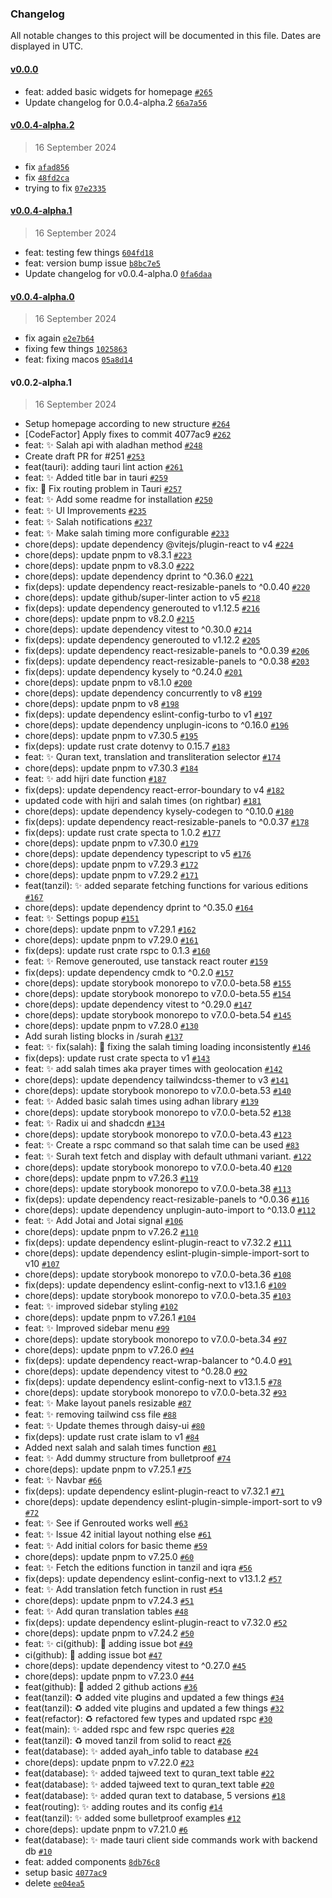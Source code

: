 ### Changelog

All notable changes to this project will be documented in this file. Dates are displayed in UTC.

#### [v0.0.0](https://github.com/spa5k/Siraat/compare/v0.0.4-alpha.2...v0.0.0)

- feat: added basic widgets for homepage [`#265`](https://github.com/spa5k/Siraat/pull/265)
- Update changelog for 0.0.4-alpha.2 [`66a7a56`](https://github.com/spa5k/Siraat/commit/66a7a56e2b6431e152749c9a5b8866062f5ba4d7)

#### [v0.0.4-alpha.2](https://github.com/spa5k/Siraat/compare/v0.0.4-alpha.1...v0.0.4-alpha.2)

> 16 September 2024

- fix [`afad856`](https://github.com/spa5k/Siraat/commit/afad856593708860da35af007ffaa482fde10897)
- fix [`48fd2ca`](https://github.com/spa5k/Siraat/commit/48fd2ca6745a1d4cc0616c6f9ae8e708df8a0502)
- trying to fix [`07e2335`](https://github.com/spa5k/Siraat/commit/07e2335f0d8b73e3c2f04624a7fb929d3af346f0)

#### [v0.0.4-alpha.1](https://github.com/spa5k/Siraat/compare/v0.0.4-alpha.0...v0.0.4-alpha.1)

> 16 September 2024

- feat: testing few things [`604fd18`](https://github.com/spa5k/Siraat/commit/604fd182d4c3b548dcfddd96a09e4225ab414906)
- feat: version bump issue [`b8bc7e5`](https://github.com/spa5k/Siraat/commit/b8bc7e5e349fb42e3ad7633456e734d67fe58227)
- Update changelog for v0.0.4-alpha.0 [`0fa6daa`](https://github.com/spa5k/Siraat/commit/0fa6daa4f6804f854198b2ab4f08b0355d49430c)

#### [v0.0.4-alpha.0](https://github.com/spa5k/Siraat/compare/v0.0.2-alpha.1...v0.0.4-alpha.0)

> 16 September 2024

- fix again [`e2e7b64`](https://github.com/spa5k/Siraat/commit/e2e7b64f29effffc9f206980f79706b9e2715995)
- fixing few things [`1025863`](https://github.com/spa5k/Siraat/commit/1025863f908716d100641c9c6d7d8d7333df1b16)
- feat: fixing macos [`05a8d14`](https://github.com/spa5k/Siraat/commit/05a8d144c3f196ec21b00893bac2a1828415ca96)

#### v0.0.2-alpha.1

> 16 September 2024

- Setup homepage according to new structure [`#264`](https://github.com/spa5k/Siraat/pull/264)
- [CodeFactor] Apply fixes to commit 4077ac9 [`#262`](https://github.com/spa5k/Siraat/pull/262)
- feat: :sparkles: Salah api with aladhan method [`#248`](https://github.com/spa5k/Siraat/pull/248)
- Create draft PR for #251 [`#253`](https://github.com/spa5k/Siraat/pull/253)
- feat(tauri): adding tauri lint action [`#261`](https://github.com/spa5k/Siraat/pull/261)
- feat: :sparkles: Added title bar in tauri [`#259`](https://github.com/spa5k/Siraat/pull/259)
- fix: :bug: Fix routing problem in Tauri [`#257`](https://github.com/spa5k/Siraat/pull/257)
- feat: :sparkles: Add some readme for installation [`#250`](https://github.com/spa5k/Siraat/pull/250)
- feat: :sparkles: UI Improvements [`#235`](https://github.com/spa5k/Siraat/pull/235)
- feat: :sparkles: Salah notifications [`#237`](https://github.com/spa5k/Siraat/pull/237)
- feat: :sparkles: Make salah timing more configurable [`#233`](https://github.com/spa5k/Siraat/pull/233)
- chore(deps): update dependency @vitejs/plugin-react to v4 [`#224`](https://github.com/spa5k/Siraat/pull/224)
- chore(deps): update pnpm to v8.3.1 [`#223`](https://github.com/spa5k/Siraat/pull/223)
- chore(deps): update pnpm to v8.3.0 [`#222`](https://github.com/spa5k/Siraat/pull/222)
- chore(deps): update dependency dprint to ^0.36.0 [`#221`](https://github.com/spa5k/Siraat/pull/221)
- fix(deps): update dependency react-resizable-panels to ^0.0.40 [`#220`](https://github.com/spa5k/Siraat/pull/220)
- chore(deps): update github/super-linter action to v5 [`#218`](https://github.com/spa5k/Siraat/pull/218)
- fix(deps): update dependency generouted to v1.12.5 [`#216`](https://github.com/spa5k/Siraat/pull/216)
- chore(deps): update pnpm to v8.2.0 [`#215`](https://github.com/spa5k/Siraat/pull/215)
- chore(deps): update dependency vitest to ^0.30.0 [`#214`](https://github.com/spa5k/Siraat/pull/214)
- fix(deps): update dependency generouted to v1.12.2 [`#205`](https://github.com/spa5k/Siraat/pull/205)
- fix(deps): update dependency react-resizable-panels to ^0.0.39 [`#206`](https://github.com/spa5k/Siraat/pull/206)
- fix(deps): update dependency react-resizable-panels to ^0.0.38 [`#203`](https://github.com/spa5k/Siraat/pull/203)
- fix(deps): update dependency kysely to ^0.24.0 [`#201`](https://github.com/spa5k/Siraat/pull/201)
- chore(deps): update pnpm to v8.1.0 [`#200`](https://github.com/spa5k/Siraat/pull/200)
- chore(deps): update dependency concurrently to v8 [`#199`](https://github.com/spa5k/Siraat/pull/199)
- chore(deps): update pnpm to v8 [`#198`](https://github.com/spa5k/Siraat/pull/198)
- fix(deps): update dependency eslint-config-turbo to v1 [`#197`](https://github.com/spa5k/Siraat/pull/197)
- chore(deps): update dependency unplugin-icons to ^0.16.0 [`#196`](https://github.com/spa5k/Siraat/pull/196)
- chore(deps): update pnpm to v7.30.5 [`#195`](https://github.com/spa5k/Siraat/pull/195)
- fix(deps): update rust crate dotenvy to 0.15.7 [`#183`](https://github.com/spa5k/Siraat/pull/183)
- feat: :sparkles: Quran text, translation and transliteration selector [`#174`](https://github.com/spa5k/Siraat/pull/174)
- chore(deps): update pnpm to v7.30.3 [`#184`](https://github.com/spa5k/Siraat/pull/184)
- feat: :sparkles: add hijri date function [`#187`](https://github.com/spa5k/Siraat/pull/187)
- fix(deps): update dependency react-error-boundary to v4 [`#182`](https://github.com/spa5k/Siraat/pull/182)
- updated code with hijri and salah times (on rightbar) [`#181`](https://github.com/spa5k/Siraat/pull/181)
- chore(deps): update dependency kysely-codegen to ^0.10.0 [`#180`](https://github.com/spa5k/Siraat/pull/180)
- fix(deps): update dependency react-resizable-panels to ^0.0.37 [`#178`](https://github.com/spa5k/Siraat/pull/178)
- fix(deps): update rust crate specta to 1.0.2 [`#177`](https://github.com/spa5k/Siraat/pull/177)
- chore(deps): update pnpm to v7.30.0 [`#179`](https://github.com/spa5k/Siraat/pull/179)
- chore(deps): update dependency typescript to v5 [`#176`](https://github.com/spa5k/Siraat/pull/176)
- chore(deps): update pnpm to v7.29.3 [`#172`](https://github.com/spa5k/Siraat/pull/172)
- chore(deps): update pnpm to v7.29.2 [`#171`](https://github.com/spa5k/Siraat/pull/171)
- feat(tanzil): ✨ added separate fetching functions for various editions [`#167`](https://github.com/spa5k/Siraat/pull/167)
- chore(deps): update dependency dprint to ^0.35.0 [`#164`](https://github.com/spa5k/Siraat/pull/164)
- feat: :sparkles: Settings popup [`#151`](https://github.com/spa5k/Siraat/pull/151)
- chore(deps): update pnpm to v7.29.1 [`#162`](https://github.com/spa5k/Siraat/pull/162)
- chore(deps): update pnpm to v7.29.0 [`#161`](https://github.com/spa5k/Siraat/pull/161)
- fix(deps): update rust crate rspc to 0.1.3 [`#160`](https://github.com/spa5k/Siraat/pull/160)
- feat: :sparkles: Remove generouted, use tanstack react router [`#159`](https://github.com/spa5k/Siraat/pull/159)
- fix(deps): update dependency cmdk to ^0.2.0 [`#157`](https://github.com/spa5k/Siraat/pull/157)
- chore(deps): update storybook monorepo to v7.0.0-beta.58 [`#155`](https://github.com/spa5k/Siraat/pull/155)
- chore(deps): update storybook monorepo to v7.0.0-beta.55 [`#154`](https://github.com/spa5k/Siraat/pull/154)
- chore(deps): update dependency vitest to ^0.29.0 [`#147`](https://github.com/spa5k/Siraat/pull/147)
- chore(deps): update storybook monorepo to v7.0.0-beta.54 [`#145`](https://github.com/spa5k/Siraat/pull/145)
- chore(deps): update pnpm to v7.28.0 [`#130`](https://github.com/spa5k/Siraat/pull/130)
- Add surah listing blocks in /surah [`#137`](https://github.com/spa5k/Siraat/pull/137)
- feat: :sparkles: fix(salah): 🐛 fixing the salah timing loading inconsistently [`#146`](https://github.com/spa5k/Siraat/pull/146)
- fix(deps): update rust crate specta to v1 [`#143`](https://github.com/spa5k/Siraat/pull/143)
- feat: :sparkles: add salah times aka prayer times with geolocation [`#142`](https://github.com/spa5k/Siraat/pull/142)
- chore(deps): update dependency tailwindcss-themer to v3 [`#141`](https://github.com/spa5k/Siraat/pull/141)
- chore(deps): update storybook monorepo to v7.0.0-beta.53 [`#140`](https://github.com/spa5k/Siraat/pull/140)
- feat: :sparkles: Added basic salah times using adhan library [`#139`](https://github.com/spa5k/Siraat/pull/139)
- chore(deps): update storybook monorepo to v7.0.0-beta.52 [`#138`](https://github.com/spa5k/Siraat/pull/138)
- feat: :sparkles: Radix ui and shadcdn [`#134`](https://github.com/spa5k/Siraat/pull/134)
- chore(deps): update storybook monorepo to v7.0.0-beta.43 [`#123`](https://github.com/spa5k/Siraat/pull/123)
- feat: :sparkles: Create a rspc command so that salah time can be used [`#83`](https://github.com/spa5k/Siraat/pull/83)
- feat: :sparkles: Surah text fetch and display with default uthmani variant. [`#122`](https://github.com/spa5k/Siraat/pull/122)
- chore(deps): update storybook monorepo to v7.0.0-beta.40 [`#120`](https://github.com/spa5k/Siraat/pull/120)
- chore(deps): update pnpm to v7.26.3 [`#119`](https://github.com/spa5k/Siraat/pull/119)
- chore(deps): update storybook monorepo to v7.0.0-beta.38 [`#113`](https://github.com/spa5k/Siraat/pull/113)
- fix(deps): update dependency react-resizable-panels to ^0.0.36 [`#116`](https://github.com/spa5k/Siraat/pull/116)
- chore(deps): update dependency unplugin-auto-import to ^0.13.0 [`#112`](https://github.com/spa5k/Siraat/pull/112)
- feat: :sparkles: Add Jotai and Jotai signal [`#106`](https://github.com/spa5k/Siraat/pull/106)
- chore(deps): update pnpm to v7.26.2 [`#110`](https://github.com/spa5k/Siraat/pull/110)
- fix(deps): update dependency eslint-plugin-react to v7.32.2 [`#111`](https://github.com/spa5k/Siraat/pull/111)
- chore(deps): update dependency eslint-plugin-simple-import-sort to v10 [`#107`](https://github.com/spa5k/Siraat/pull/107)
- chore(deps): update storybook monorepo to v7.0.0-beta.36 [`#108`](https://github.com/spa5k/Siraat/pull/108)
- fix(deps): update dependency eslint-config-next to v13.1.6 [`#109`](https://github.com/spa5k/Siraat/pull/109)
- chore(deps): update storybook monorepo to v7.0.0-beta.35 [`#103`](https://github.com/spa5k/Siraat/pull/103)
- feat: :sparkles: improved sidebar styling [`#102`](https://github.com/spa5k/Siraat/pull/102)
- chore(deps): update pnpm to v7.26.1 [`#104`](https://github.com/spa5k/Siraat/pull/104)
- feat: :sparkles: Improved sidebar menu [`#99`](https://github.com/spa5k/Siraat/pull/99)
- chore(deps): update storybook monorepo to v7.0.0-beta.34 [`#97`](https://github.com/spa5k/Siraat/pull/97)
- chore(deps): update pnpm to v7.26.0 [`#94`](https://github.com/spa5k/Siraat/pull/94)
- fix(deps): update dependency react-wrap-balancer to ^0.4.0 [`#91`](https://github.com/spa5k/Siraat/pull/91)
- chore(deps): update dependency vitest to ^0.28.0 [`#92`](https://github.com/spa5k/Siraat/pull/92)
- fix(deps): update dependency eslint-config-next to v13.1.5 [`#78`](https://github.com/spa5k/Siraat/pull/78)
- chore(deps): update storybook monorepo to v7.0.0-beta.32 [`#93`](https://github.com/spa5k/Siraat/pull/93)
- feat: :sparkles: Make layout panels resizable [`#87`](https://github.com/spa5k/Siraat/pull/87)
- feat: :sparkles: removing tailwind css file [`#88`](https://github.com/spa5k/Siraat/pull/88)
- feat: :sparkles: Update themes through daisy-ui [`#80`](https://github.com/spa5k/Siraat/pull/80)
- fix(deps): update rust crate islam to v1 [`#84`](https://github.com/spa5k/Siraat/pull/84)
- Added next salah and salah times function [`#81`](https://github.com/spa5k/Siraat/pull/81)
- feat: :sparkles: Add dummy structure from bulletproof [`#74`](https://github.com/spa5k/Siraat/pull/74)
- chore(deps): update pnpm to v7.25.1 [`#75`](https://github.com/spa5k/Siraat/pull/75)
- feat: :sparkles: Navbar [`#66`](https://github.com/spa5k/Siraat/pull/66)
- fix(deps): update dependency eslint-plugin-react to v7.32.1 [`#71`](https://github.com/spa5k/Siraat/pull/71)
- chore(deps): update dependency eslint-plugin-simple-import-sort to v9 [`#72`](https://github.com/spa5k/Siraat/pull/72)
- feat: :sparkles: See if Genrouted works well [`#63`](https://github.com/spa5k/Siraat/pull/63)
- feat: :sparkles: Issue 42 initial layout nothing else [`#61`](https://github.com/spa5k/Siraat/pull/61)
- feat: :sparkles: Add initial colors for basic theme [`#59`](https://github.com/spa5k/Siraat/pull/59)
- chore(deps): update pnpm to v7.25.0 [`#60`](https://github.com/spa5k/Siraat/pull/60)
- feat: :sparkles: Fetch the editions function in tanzil and iqra [`#56`](https://github.com/spa5k/Siraat/pull/56)
- fix(deps): update dependency eslint-config-next to v13.1.2 [`#57`](https://github.com/spa5k/Siraat/pull/57)
- feat: :sparkles: Add translation fetch function in rust [`#54`](https://github.com/spa5k/Siraat/pull/54)
- chore(deps): update pnpm to v7.24.3 [`#51`](https://github.com/spa5k/Siraat/pull/51)
- feat: :sparkles: Add quran translation tables [`#48`](https://github.com/spa5k/Siraat/pull/48)
- fix(deps): update dependency eslint-plugin-react to v7.32.0 [`#52`](https://github.com/spa5k/Siraat/pull/52)
- chore(deps): update pnpm to v7.24.2 [`#50`](https://github.com/spa5k/Siraat/pull/50)
- feat: :sparkles: ci(github): 💚 adding issue bot [`#49`](https://github.com/spa5k/Siraat/pull/49)
- ci(github): 💚 adding issue bot [`#47`](https://github.com/spa5k/Siraat/pull/47)
- chore(deps): update dependency vitest to ^0.27.0 [`#45`](https://github.com/spa5k/Siraat/pull/45)
- chore(deps): update pnpm to v7.23.0 [`#44`](https://github.com/spa5k/Siraat/pull/44)
- feat(github): 💚 added 2 github actions [`#36`](https://github.com/spa5k/Siraat/pull/36)
- feat(tanzil): ♻️ added vite plugins and updated a few things [`#34`](https://github.com/spa5k/Siraat/pull/34)
- feat(tanzil): ♻️ added vite plugins and updated a few things [`#32`](https://github.com/spa5k/Siraat/pull/32)
- feat(refactor): ♻️ refactored few types and updated rspc [`#30`](https://github.com/spa5k/Siraat/pull/30)
- feat(main): ✨ added rspc and few rspc queries [`#28`](https://github.com/spa5k/Siraat/pull/28)
- feat(tanzil): ♻️ moved tanzil from solid to react [`#26`](https://github.com/spa5k/Siraat/pull/26)
- feat(database): ✨ added ayah_info table to database [`#24`](https://github.com/spa5k/Siraat/pull/24)
- chore(deps): update pnpm to v7.22.0 [`#23`](https://github.com/spa5k/Siraat/pull/23)
- feat(database): ✨ added tajweed text to quran_text table [`#22`](https://github.com/spa5k/Siraat/pull/22)
- feat(database): ✨ added tajweed text to quran_text table [`#20`](https://github.com/spa5k/Siraat/pull/20)
- feat(database): ✨ added quran text to database, 5 versions [`#18`](https://github.com/spa5k/Siraat/pull/18)
- feat(routing): ✨ adding routes and its config [`#14`](https://github.com/spa5k/Siraat/pull/14)
- feat(tanzil): ✨ added some bulletproof examples [`#12`](https://github.com/spa5k/Siraat/pull/12)
- chore(deps): update pnpm to v7.21.0 [`#6`](https://github.com/spa5k/Siraat/pull/6)
- feat(database): ✨ made tauri client side commands work with backend db [`#10`](https://github.com/spa5k/Siraat/pull/10)
- feat: added components [`8db76c8`](https://github.com/spa5k/Siraat/commit/8db76c88f1204878e60217e64e51543cd1e6705b)
- setup basic [`4077ac9`](https://github.com/spa5k/Siraat/commit/4077ac98b6cebd48d91a6d4fd8aa12380997d18b)
- delete [`ee04ea5`](https://github.com/spa5k/Siraat/commit/ee04ea5eb32b971a98ff0dc24d6520f9d0f28261)
